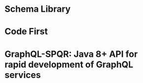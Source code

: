 # Schema Library
# Code First
# GraphQL-SPQR: Java 8+ API for rapid development of GraphQL services
